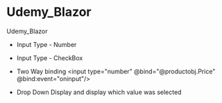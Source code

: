 # Udemy_Blazor
Udemy_Blazor

-  Input Type - Number
-  Input Type - CheckBox

- Two Way binding
   <input type="number" @bind="@productobj.Price" @bind:event="oninput"/>

- Drop Down Display and display which value was selected
